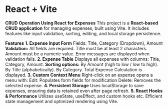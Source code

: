 # React + Vite

**CRUD Operation Using React for Expenses**
This project is a **React-based CRUD application** for managing expenses, built using Vite. It includes features like input validation, sorting, editing, and local storage persistence.

**Features**
**1. Expense Input Form**
    Fields: Title, Category (Dropdown), Amount
    **Validation:**
     All fields are required.
     Title must be at least 2 characters.
     Amount must be a numeric value.
     Error messages are displayed when validation fails.
**2. Expense Table**
  Displays all expenses with columns: Title, Category, Amount.
   **Sorting options:**
      By Amount (high to low / low to high).
      By Title (alphabetically).
      By Category.
Total Expense Calculation is displayed.
**3. Custom Context Menu**
     Right-click on an expense opens a menu with:
     Edit: Populates form fields for modification
     Delete: Removes the selected expense.
**4. Persistent Storage**
    Uses localStorage to save expenses, ensuring data is retained even after page refresh.
**5. React Hooks & Performance**
   Utilizes useState, useEffect, and custom hooks etc.
   Efficient state management and optimized rendering using Vite.

